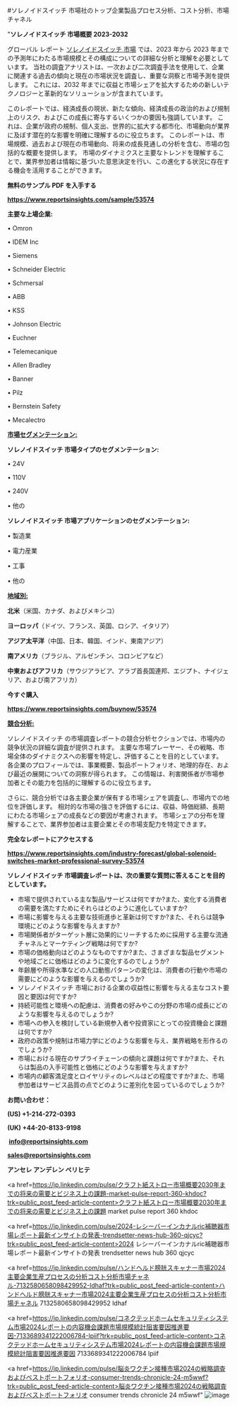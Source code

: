 #ソレノイドスイッチ 市場社のトップ企業製品プロセス分析、コスト分析、市場チャネル

"<strong>ソレノイドスイッチ 市場概要 2023-2032</strong>

グローバル レポート <a href=https://www.reportsinsights.com/sample/53574>ソレノイドスイッチ 市場</a> では、2023 年から 2023 年までの予測年にわたる市場規模とその構成についての詳細な分析と理解を必要としています。 当社の調査アナリストは、一次および二次調査手法を使用して、企業に関連する過去の傾向と現在の市場状況を調査し、重要な洞察と市場予測を提供します。 これには、2032 年までに収益と市場シェアを拡大​​するための新しいテクノロジーと革新的なソリューションが含まれています。

このレポートでは、経済成長の現状、新たな傾向、経済成長の政治的および規制上のリスク、およびこの成長に寄与するいくつかの要因も強調しています。 これは、企業が政府の規制、個人支出、世界的に拡大する都市化、市場動向が業界に及ぼす潜在的な影響を明確に理解するのに役立ちます。 このレポートは、市場規模、過去および現在の市場動向、将来の成長見通しの分析を含む、市場の包括的な概要を提供します。 市場のダイナミクスと主要なトレンドを理解することで、業界参加者は情報に基づいた意思決定を行い、この進化する状況に存在する機会を活用することができます。

<strong><b>無料のサンプル PDF を入手する</b></strong>

<a href=https://www.reportsinsights.com/sample/53574><strong><u>https://www.reportsinsights.com/sample/53574</u></strong></a>

<strong>主要な上場企業:</strong>

• Omron

• IDEM Inc

• Siemens

• Schneider Electric

• Schmersal

• ABB

• KSS

• Johnson Electric

• Euchner

• Telemecanique

• Allen Bradley

• Banner

• Pilz

• Bernstein Safety

• Mecalectro

<strong><u>市場セグメンテーション</u></strong><strong><u>:</u></strong>

<strong>ソレノイドスイッチ 市場タイプのセグメンテーション:</strong>

• 24V

• 110V

• 240V

• 他の

<strong>ソレノイドスイッチ 市場アプリケーションのセグメンテーション:</strong>

• 製造業

• 電力産業

• 工事

• 他の

<strong><u>地域別</u></strong><strong><u>:</u></strong>

<strong>北米</strong>（米国、カナダ、およびメキシコ）

<strong>ヨーロッパ</strong>（ドイツ、フランス、英国、ロシア、イタリア）

<strong>アジア太平洋</strong>（中国、日本、韓国、インド、東南アジア）

<strong>南アメリカ</strong>（ブラジル、アルゼンチン、コロンビアなど）

<strong>中東およびアフリカ</strong>（サウジアラビア、アラブ首長国連邦、エジプト、ナイジェリア、および南アフリカ）

<strong>今すぐ購入</strong>

<a href=https://www.reportsinsights.com/buynow/53574><strong><u>https://www.reportsinsights.com/buynow/53574</u></strong></a>

<strong><u>競合分析:</u></strong>

ソレノイドスイッチ の市場調査レポートの競合分析セクションでは、市場内の競争状況の詳細な調査が提供されます。 主要な市場プレーヤー、その戦略、市場全体のダイナミクスへの影響を特定し、評価することを目的としています。 各企業のプロフィールでは、事業概要、製品ポートフォリオ、地理的存在、および最近の展開についての洞察が得られます。 この情報は、利害関係者が市場参加者とその能力を包括的に理解するのに役立ちます。

さらに、競合分析では各主要企業が保有する市場シェアを調査し、市場内での地位を評価します。 相対的な市場の強さを評価するには、収益、時価総額、長期にわたる市場シェアの成長などの要因が考慮されます。 市場シェアの分布を理解することで、業界参加者は主要企業とその市場支配力を特定できます。

<strong>完全なレポートにアクセスする</strong>

<a href=https://www.reportsinsights.com/industry-forecast/global-solenoid-switches-market-professional-survey-53574><strong><u><b>https://www.reportsinsights.com/industry-forecast/global-solenoid-switches-market-professional-survey-53574</b></u></strong></a>

<strong><b>ソレノイドスイッチ 市場調査レポートは、次の重要な質問に答えることを目的としています。</b></strong>
<ul>
  <li>市場で提供されている主な製品/サービスは何ですか?また、変化する消費者の需要を満たすためにそれらはどのように進化していますか?</li>
  <li>市場に影響を与える主要な技術進歩と革新は何ですか?また、それらは競争環境にどのような影響を与えますか?</li>
  <li>市場関係者がターゲット層に効果的にリーチするために採用する主要な流通チャネルとマーケティング戦略は何ですか?</li>
  <li>市場の価格動向はどのようなものですか?また、さまざまな製品セグメントや地域ごとに価格はどのように変化するのでしょうか?</li>
  <li>年齢層や所得水準などの人口動態パターンの変化は、消費者の行動や市場の需要にどのような影響を与えるのでしょうか?</li>
  <li>ソレノイドスイッチ 市場における企業の収益性に影響を与える主なコスト要因と要因は何ですか?</li>
  <li>持続可能性と環境への配慮は、消費者の好みやこの分野の市場の成長にどのような影響を与えるのでしょうか?</li>
  <li>市場への参入を検討している新規参入者や投資家にとっての投資機会と課題は何ですか?</li>
  <li>政府の政策や規制は市場力学にどのような影響を与え、業界戦略を形作るのでしょうか?</li>
  <li>市場における現在のサプライチェーンの傾向と課題は何ですか?また、それらは製品の入手可能性と価格にどのような影響を与えますか?</li>
  <li>市場内の顧客満足度とロイヤリティのレベルはどの程度ですか?また、市場参加者はサービス品質の点でどのように差別化を図っているのでしょうか?</li>
</ul>
<strong>お問い合わせ：</strong>

<strong>(US) +1-214-272-0393</strong>

<strong>(UK) +44-20-8133-9198</strong>

<strong> </strong><a href=info@reportsinsights.com><strong><u>info@reportsinsights.com</u></strong></a>

<a href=sales@reportsinsights.com><strong><u>sales@reportsinsights.com</u></strong></a>

<strong>アンセレ アンデレン ベリヒテ</strong>

<a href=https://jp.linkedin.com/pulse/クラフト紙ストロー市場概要2030年までの将来の需要とビジネス上の課題-market-pulse-report-360-khdoc?trk=public_post_feed-article-content>クラフト紙ストロー市場概要2030年までの将来の需要とビジネス上の課題 market pulse report 360 khdoc</a>

<a href=https://jp.linkedin.com/pulse/2024-レシーバーインカナルric補聴器市場レポート最新インサイトの発表-trendsetter-news-hub-360-qjcyc?trk=public_post_feed-article-content>2024 レシーバーインカナルric補聴器市場レポート最新インサイトの発表 trendsetter news hub 360 qjcyc</a>

<a href=https://jp.linkedin.com/pulse/ハンドヘルド膀胱スキャナー市場2024主要企業生産プロセスの分析コスト分析市場チャネル-7132580658098429952-ldhaf?trk=public_post_feed-article-content>ハンドヘルド膀胱スキャナー市場2024主要企業生産プロセスの分析コスト分析市場チャネル 7132580658098429952 ldhaf</a>

<a href=https://jp.linkedin.com/pulse/コネクテッドホームセキュリティシステム市場2024レポートの内容機会課題市場規模統計阻害要因推進要因-7133689341222006784-lpiif?trk=public_post_feed-article-content>コネクテッドホームセキュリティシステム市場2024レポートの内容機会課題市場規模統計阻害要因推進要因 7133689341222006784 lpiif</a>

<a href=https://jp.linkedin.com/pulse/脳炎ワクチン接種市場2024の戦略調査およびベストポートフォリオ-consumer-trends-chronicle-24-m5wwf?trk=public_post_feed-article-content>脳炎ワクチン接種市場2024の戦略調査およびベストポートフォリオ consumer trends chronicle 24 m5wwf</a>"
![image](https://github.com/aanak123/RIMarketer1/assets/158471119/2406d330-6068-4cdf-a4fa-5dcf07cd6982)
